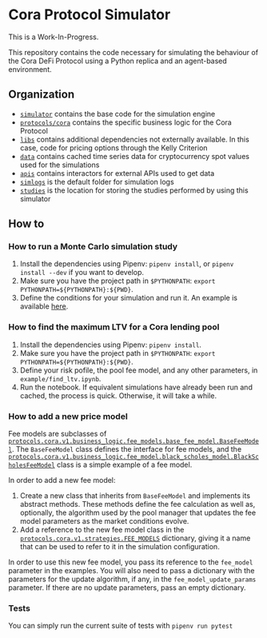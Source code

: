 # Cora Protocol Simulator

This is a Work-In-Progress.

This repository contains the code necessary for simulating the behaviour of the Cora DeFi Protocol using a Python replica and an agent-based environment.

## Organization

 * [`simulator`](simulator) contains the base code for the simulation engine
 * [`protocols/cora`](protocols/cora) contains the specific business logic for the Cora Protocol
 * [`libs`](libs) contains additional dependencies not externally available. In this case, code for pricing options through the Kelly Criterion
 * [`data`](data) contains cached time series data for cryptocurrency spot values used for the simulations
 * [`apis`](apis) contains interactors for external APIs used to get data
 * [`simlogs`](simlogs) is the default folder for simulation logs
 * [`studies`](studies) is the location for storing the studies performed by using this simulator

## How to
### How to run a Monte Carlo simulation study

 1. Install the dependencies using Pipenv: `pipenv install`, or `pipenv install --dev` if you want to develop.
 2. Make sure you have the project path in `$PYTHONPATH`: `export PYTHONPATH=${PYTHONPATH}:${PWD}`.
 3. Define the conditions for your simulation and run it. An example is available [here](example/run_monte_carlo_study.ipynb).

### How to find the maximum LTV for a Cora lending pool

 1. Install the dependencies using Pipenv: `pipenv install`.
 2. Make sure you have the project path in `$PYTHONPATH`: `export PYTHONPATH=${PYTHONPATH}:${PWD}`.
 3. Define your risk pofile, the pool fee model, and any other parameters, in `example/find_ltv.ipynb`.
 4. Run the notebook. If equivalent simulations have already been run and cached, the process is quick. Otherwise, it will take a while.

### How to add a new price model

Fee models are subclasses of [`protocols.cora.v1.business_logic.fee_models.base_fee_model.BaseFeeModel`](protocols/cora/v1/business_logic/fee_models/base_fee_model.py). The `BaseFeeModel` class defines the interface for fee models, and the [`protocols.cora.v1.business_logic.fee_model.black_scholes_model.BlackScholesFeeModel`](protocols/cora/v1/business_logic/fee_models/black_scholes_model.py) class is a simple example of a fee model.

In order to add a new fee model:

 1. Create a new class that inherits from `BaseFeeModel` and implements its abstract methods. These methods define the fee calculation as well as, optionally, the algorithm used by the pool manager that updates the fee model parameters as the market conditions evolve.
 2. Add a reference to the new fee model class in the [`protocols.cora.v1.strategies.FEE_MODELS`](protocols/cora/v1/strategies.p) dictionary, giving it a name that can be used to refer to it in the simulation configuration.

In order to use this new fee model, you pass its reference to the `fee_model` parameter in the examples. You will also need to pass a dictionary with the parameters for the update algorithm, if any, in the `fee_model_update_params` parameter. If there are no update parameters, pass an empty dictionary.
### Tests

You can simply run the current suite of tests with `pipenv run pytest`


